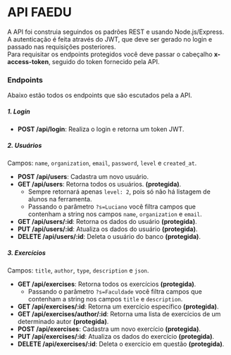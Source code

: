 # API FAEDU
A API foi construia seguindos os padrões REST e usando Node.js/Express.\
A autenticação é feita através do JWT, que deve ser gerado no login e passado nas requisições posteriores.\
Para requisitar os endpoints protegidos você deve passar o cabeçalho **x-access-token**, seguido do token fornecido pela API.

### Endpoints
Abaixo estão todos os endpoints que são escutados pela a API.

##### 1. Login
* **POST /api/login**: Realiza o login e retorna um token JWT.
 
##### 2. Usuários
Campos: ```name```, ```organization```, ```email```, ```password```, ```level``` e ```created_at```.
* **POST /api/users**: Cadastra um novo usuário.
* **GET /api/users**: Retorna todos os usuários. **(protegida)**.
    * Sempre retornará apenas ```level: 2```, pois só não há listagem de alunos na ferramenta.
    * Passando o parâmetro ```?s=Luciano``` você filtra campos que contenham a string nos campos ```name```, ```organization``` e ```email```.
* **GET /api/users/:id**: Retorna os dados do usuário **(protegida)**.
* **PUT /api/users/:id**: Atualiza os dados do usuário **(protegida)**.
* **DELETE /api/users/:id**: Deleta o usuário do banco **(protegida)**.

##### 3. Exercícios
Campos: ```title```, ```author```, ```type```, ```description``` e ```json```.
* **GET /api/exercises**: Retorna todos os exercícios **(protegida)**.
    *  Passando o parâmetro ```?s=Faculdade``` você filtra campos que contenham a string nos campos ```title``` e ```description```.
* **GET /api/exercises/:id**: Retorna um exercício específico **(protegida)**.
* **GET /api/exercises/author/:id**: Retorna uma lista de exercícios de um determinado autor **(protegida)**.
* **POST /api/exercises**: Cadastra um novo exercício **(protegida)**.
* **PUT /api/exercises/:id**: Atualiza os dados do exercício **(protegida)**.
* **DELETE /api/exercises/:id**: Deleta o exercício em questão **(protegida)**.
